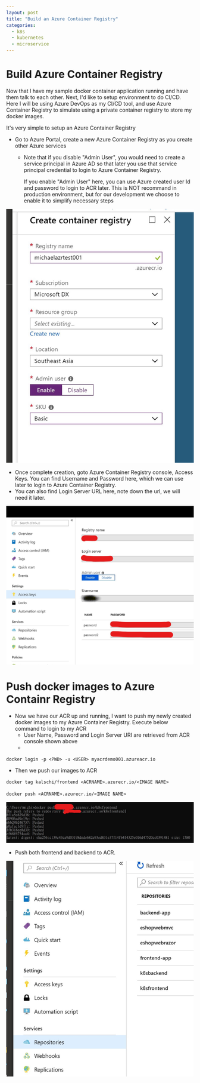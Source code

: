 ```yaml
---
layout: post
title: "Build an Azure Container Registry"
categories:
  - k8s
  - kubernetes
  - microservice
---
```


Build Azure Container Registry
==============================
Now that I have my sample docker container application running and have them talk to each other. Next, I'd like to setup environment to do CI/CD. Here I will be using Azure DevOps as my CI/CD tool, and use Azure Container Registry to simulate using a private container registry to store my docker images.

It's very simple to setup an Azure Container Registry

- Go to Azure Portal, create a new Azure Container Registry as you create other Azure services

  -   Note that if you disable "Admin User", you would need to create a service principal in Azure AD so that later you use that service principal credential to login to Azure Container Registry.

        If you enable "Admin User" here, you can use Azure created user Id and password to login to ACR later. This is NOT recommand in production environment, but for our development we choose to enable it to simplify necessary steps

<img src="media/20181218-create-acr.jpg">

-   Once complete creation, goto Azure Container Registry console, Access Keys. You can find Username and Password here, which we can use later to login to Azure Container Registry.
-   You can also find Login Server URL here, note down the url, we will need it later.

<img src="media/20181218-acr-console.jpg"/>

Push docker images to Azure Containr Registry
=============================================

- Now we have our ACR up and running, I want to push my newly created docker images to my Azure Container Registry. Execute below command to login to my ACR
  - User Name, Password and Login Server URI are retrieved from ACR console shown above
  - 

```shell
docker login -p <PWD> -u <USER> myacrdemo001.azureacr.io
```

- Then we push our images to ACR

```shell
docker tag kalschi/frontend <ACRNAME>.azurecr.io/<IMAGE NAME>

docker push <ACRNAME>.azurecr.io/<IMAGE NAME>
```

<img src="media/20181220-docker-push.jpg"/>

- Push both frontend and backend to ACR.

<img src="media/20181218-acr-images.jpg" />